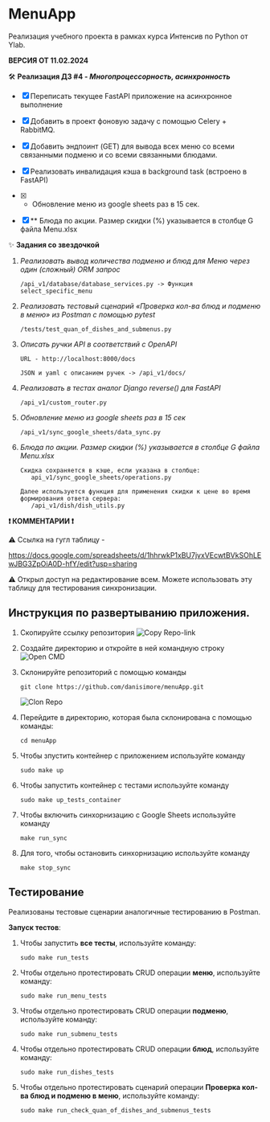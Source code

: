 # MenuApp
Реализация учебного проекта в рамках курса Интенсив по Python от Ylab.

**ВЕРСИЯ ОТ 11.02.2024**

🛠 **Реализация ДЗ #4 - *Многопроцессорность, асинхронность*** 
- [x] Переписать текущее FastAPI приложение на асинхронное выполнение
- [x] Добавить в проект фоновую задачу с помощью Celery + RabbitMQ.
- [x] Добавить эндпоинт (GET) для вывода всех меню со всеми связанными подменю и со всеми связанными блюдами.
- [x] Реализовать инвалидация кэша в background task (встроено в FastAPI)
- [x] * Обновление меню из google sheets раз в 15 сек.
- [x] ** Блюда по акции. Размер скидки (%) указывается в столбце G файла Menu.xlsx

      
✨ **Задания со звездочкой**
   1. *Реализовать вывод количества подменю и блюд для Меню через один (сложный) ORM запрос*
      ```
      /api_v1/database/database_services.py -> Функция select_specific_menu
      ```
   2. *Реализовать тестовый сценарий «Проверка кол-ва блюд и подменю в меню» из Postman с помощью pytest*
      ```
      /tests/test_quan_of_dishes_and_submenus.py
      ```
   3. *Описать ручки API в соответствий c OpenAPI*
      ```
      URL - http://localhost:8000/docs

      JSON и yaml c описанием ручек -> /api_v1/docs/
      ```
   4. *Реализовать в тестах аналог Django reverse() для FastAPI*
      ```
      /api_v1/custom_router.py
      ```
   5. *Обновление меню из google sheets раз в 15 сек*
      ```
      /api_v1/sync_google_sheets/data_sync.py
      ```
   6. *Блюда по акции. Размер скидки (%) указывается в столбце G файла Menu.xlsx*
      ```
      Скидка сохраняется в кэше, если указана в столбце:
         api_v1/sync_google_sheets/operations.py

      Далее используется функция для применения скидки к цене во время формирования ответа сервера:
         /api_v1/dish/dish_utils.py
      ```
**❗️ КОММЕНТАРИИ ❗️**

⚠️ Ссылка на гугл таблицу - 

https://docs.google.com/spreadsheets/d/1hhrwkP1xBU7jvxVEcwtBVkSOhLEwJBG3ZpOiA0D-hfY/edit?usp=sharing

⚠️ Открыл доступ на редактирование всем. Можете использовать эту таблицу для тестирования синхронизации.

## Инструкция по развертыванию приложения.
1. Скопируйте ссылку репозитория ![Copy Repo-link](https://i.imgur.com/p8WPXpm.png)
2. Создайте директорию и откройте в ней командную строку ![Open CMD](https://i.imgur.com/DQay8e8.png)
3. Склонируйте репозиторий с помощью команды
   ```
   git clone https://github.com/danisimore/menuApp.git
   ```
    ![Clon Repo](https://i.imgur.com/FkDS1pr.png)
4. Перейдите в директорию, которая была склонирована c помощью команды:
   ```
   cd menuApp
   ```

5. Чтобы зпустить контейнер с приложением используйте команду
    ```
    sudo make up
    ```
6. Чтобы запустить контейнер с тестами используйте команду
   ```
   sudo make up_tests_container
   ```
7. Чтобы включить синхорнизацию с Google Sheets используйте команду
   ```
   make run_sync
   ```
8. Для того, чтобы остановить синхорнизацию используйте команду
   ```
   make stop_sync
   ```

## Тестирование
Реализованы тестовые сценарии аналогичные тестированию в Postman.

**Запуск тестов**:
1. Чтобы запустить **все тесты**, используйте команду:
   ```
   sudo make run_tests
   ```
2. Чтобы отдельно протестировать CRUD операции **меню**, используйте команду:
   ```
   sudo make run_menu_tests
   ```
3. Чтобы отдельно протестировать CRUD операции **подменю**, используйте команду:
   ```
   sudo make run_submenu_tests
   ```
4. Чтобы отдельно протестировать CRUD операции **блюд**, используйте команду:
   ```
   sudo make run_dishes_tests
   ```
5. Чтобы отдельно протестировать сценарий операции **Проверка кол-ва блюд и подменю в меню**, используйте команду:
   ```
   sudo make run_check_quan_of_dishes_and_submenus_tests
   ```

